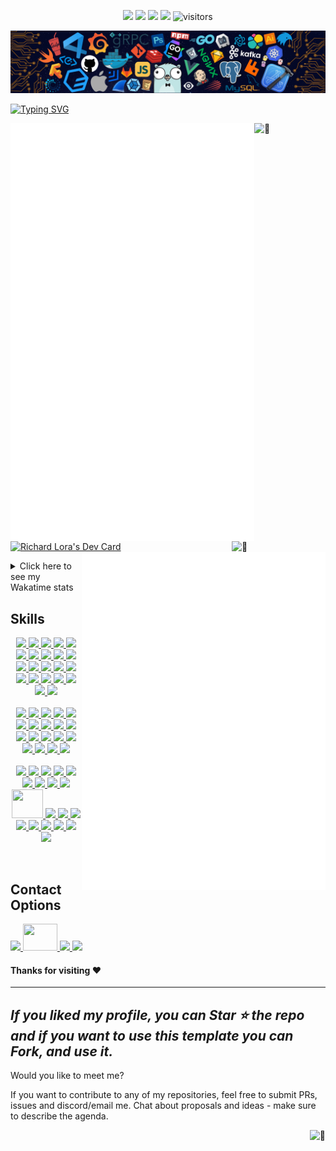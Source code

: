 <!-- my-icons -->
<p align="center">
    <a href="https://github.com/NorkzYT/NorkzYT" target="_blank" rel="noopener noreferrer">
    <img src="https://img.shields.io/badge/status-updating-brightgreen.svg"></a>
    <a href="https://github.com/NorkzYT/NorkzYT/graphs/contributors" target="_blank" rel="noopener noreferrer">
    <img src="https://img.shields.io/github/contributors/NorkzYT/NorkzYT?color=blue"></a>
    <a href="https://github.com/NorkzYT/NorkzYT/stargazers" target="_blank" rel="noopener noreferrer">
    <img src="https://img.shields.io/github/stars/NorkzYT/NorkzYT.svg?logo=github"></a>
    <a href="https://github.com/NorkzYT/NorkzYT/network/members" target="_blank" rel="noopener noreferrer">
    <img src="https://img.shields.io/github/forks/NorkzYT/NorkzYT.svg?color=blue&logo=github"></a>
    <img src="https://visitor-badge.laobi.icu/badge?page_id=NorkzYT.NorkzYT" alt="visitors"/>   
</p>

<!-- my-header-img -->
![](./src/header_.png)

<!-- my-ticker -->    
[![Typing SVG](https://readme-typing-svg.herokuapp.com?font=Square+Peg&size=50&color=019EFF&center=true&vCenter=true&width=500&height=60&lines=Hey%2C+I'm+Richard+Lora;A+Polymath+Technologist)](https://git.io/typing-svg)


<!-- My Metrics -->    
[<img align="left" width="390" alt="🦑" src="https://raw.githubusercontent.com/NorkzYT/NorkzYT/metrics-renders/general.svg">](#)
[<img align="right" width="150" alt="🦑" src="https://count.getloli.com/get/@:NorkzYT?theme=rule34">](https://youtu.be/9vZUbyM5PxY)


<!--
[<img align="right" width="390" alt="🦑" src="https://gist.githubusercontent.com/lowlighter/3c6eaedf50273adfb7a510822672f570/raw/medias.svg?p">](#)
<img align="right" width="390" height="31" alt="🦑" src="https://gist.githubusercontent.com/lowlighter/3c6eaedf50273adfb7a510822672f570/raw/placeholder.svg"> 
[<img align="left" width="390" alt="🦑" src="https://gist.githubusercontent.com/lowlighter/3c6eaedf50273adfb7a510822672f570/raw/sponsors.svg">](https://github.com/sponsors/lowlighter)
-->

[<img align="right" width="390" alt="🦑" src="https://raw.githubusercontent.com/NorkzYT/NorkzYT/metrics-renders/achievements.svg">](#)

<img width="100%" height="30" alt="🦑" src="https://gist.githubusercontent.com/lowlighter/3c6eaedf50273adfb7a510822672f570/raw/placeholder.svg"> 

<a href="https://app.daily.dev/Norkz"><img src="https://api.daily.dev/devcards/88c197851aeb4a88b59e22c9504d97e0.png?r=3y2" width="300" alt="Richard Lora's Dev Card"/></a>

<details>
  <summary>Click here to see my Wakatime stats</summary>
  <br />
  <a href="https://wakatime.com/@norkz"><img src="https://github-readme-stats.vercel.app/api/wakatime?username=norkz&theme=tokyonight&layout=compact" /></a>
</details>

<h2>Skills</h2>
<p align="center">
    <a href="https://nextjs.org/" target="_blank" rel="noopener noreferrer">
    <img src=
    "https://skillicons.dev/icons?i=nextjs" />
    </a>
    <a href="https://vercel.com/" target="_blank" rel="noopener noreferrer">
    <img src=
    "https://skillicons.dev/icons?i=vercel" />
    </a>
    <a href="https://reactjs.org/" target="_blank" rel="noopener noreferrer">
    <img src=
    "https://skillicons.dev/icons?i=react" />
    </a>
    <a href="https://mui.com/" target="_blank" rel="noopener noreferrer">
    <img src=
    "https://skillicons.dev/icons?i=materialui" />
    </a>
    <a href="https://tailwindcss.com/" target="_blank" rel="noopener noreferrer">
    <img src=
    "https://skillicons.dev/icons?i=tailwind" />
    </a>
    <a href="https://nodejs.org/" target="_blank" rel="noopener noreferrer">
    <img src=
    "https://skillicons.dev/icons?i=nodejs" />
    </a>
    <a href="https://www.w3schools.com/html/" target="_blank" rel="noopener noreferrer">
    <img src=
    "https://skillicons.dev/icons?i=html" />
    </a>
    <a href="https://www.w3schools.com/css/" target="_blank" rel="noopener noreferrer">
    <img src=
    "https://skillicons.dev/icons?i=css" />
    </a>
    <a href="https://sass-lang.com/" target="_blank" rel="noopener noreferrer">
    <img src=
    "https://skillicons.dev/icons?i=sass" />
    </a>
    <a href="https://emotion.sh/" target="_blank" rel="noopener noreferrer">
    <img src=
    "https://skillicons.dev/icons?i=emotion" />
    </a>
    <a href="https://www.styled-components.com/" target="_blank" rel="noopener noreferrer">
    <img src=
    "https://skillicons.dev/icons?i=styledcomponents" />
    </a>
    <a href="https://www.javascript.com/" target="_blank" rel="noopener noreferrer">
    <img src=
    "https://skillicons.dev/icons?i=jest" />
    </a>
    <a href="https://jestjs.io/" target="_blank" rel="noopener noreferrer">
    <img src=
    "https://skillicons.dev/icons?i=js" />
    </a>
    <a href="https://www.typescriptlang.org/" target="_blank" rel="noopener noreferrer">
    <img src=
    "https://skillicons.dev/icons?i=ts" />	
    </a>
    <a href="https://regex101.com/" target="_blank" rel="noopener noreferrer">
    <img src=
    "https://skillicons.dev/icons?i=regex" />	
    </a>
    <a href="https://www.prisma.io/" target="_blank" rel="noopener noreferrer">
    <img src=
    "https://skillicons.dev/icons?i=prisma" />
    </a>
    <a href="https://getbootstrap.com/" target="_blank" rel="noopener noreferrer">
    <img src=
    "https://skillicons.dev/icons?i=bootstrap" />
    </a>
    <a href="https://flask.palletsprojects.com/" target="_blank" rel="noopener noreferrer">
    <img src=
    "https://skillicons.dev/icons?i=flask" />
    </a>
    <a href="https://expressjs.com" target="_blank" rel="noopener noreferrer">
    <img src=
    "https://skillicons.dev/icons?i=express" />	
    </a>
    <a href="https://firebase.google.com/" target="_blank" rel="noopener noreferrer">
    <img src=
    "https://skillicons.dev/icons?i=firebase" />
    </a>
    <a href="https://www.markdownguide.org/" target="_blank" rel="noopener noreferrer">
    <img src=
    "https://skillicons.dev/icons?i=md" />
    </a>
    <a href="https://docs.microsoft.com/en-us/powershell/" target="_blank" rel="noopener noreferrer">
    <img src=
    "https://skillicons.dev/icons?i=powershell" />
    </a>
    <br>
    <br>
    <a href="https://www.gnu.org/software/bash/" target="_blank" rel="noopener noreferrer"> 
    <img src=
    "https://skillicons.dev/icons?i=bash" />
    </a>
    <a href="https://www.linux.org/" target="_blank" rel="noopener noreferrer">
    <img src=
    "https://skillicons.dev/icons?i=linux" />
    </a>
    <a href="https://www.ansible.com/" target="_blank" rel="noopener noreferrer">
    <img src=
    "https://skillicons.dev/icons?i=ansible" />
    </a>
    <a href="https://www.raspberrypi.com/" target="_blank" rel="noopener noreferrer">
    <img src=
    "https://skillicons.dev/icons?i=raspberrypi" />
    </a>
    <a href="https://cloud.google.com/" target="_blank" rel="noopener noreferrer">
    <img src=
    "https://skillicons.dev/icons?i=gcp" />
    </a>
    <a href="https://redis.io/" target="_blank" rel="noopener noreferrer">
    <img src=
    "https://skillicons.dev/icons?i=redis" />
    </a>
    <a href="https://www.figma.com/" target="_blank" rel="noopener noreferrer">
    <img src=
    "https://skillicons.dev/icons?i=figma" />
    </a>
    <a href="https://supabase.com/" target="_blank" rel="noopener noreferrer">
    <img src=
    "https://skillicons.dev/icons?i=supabase" />
    </a>
    <a href="https://code.visualstudio.com/" target="_blank" rel="noopener noreferrer">
    <img src=
    "https://skillicons.dev/icons?i=vscode" />
    </a>
    <a href="https://git-scm.com/" target="_blank" rel="noopener noreferrer">
    <img src=
    "https://skillicons.dev/icons?i=git" />
    </a>
    <a href="https://discord.com/" target="_blank" rel="noopener noreferrer">
    <img src=
    "https://skillicons.dev/icons?i=discord" />
    </a>
    <a href="https://pptr.dev/" target="_blank" rel="noopener noreferrer">
    <img src=
    "https://skillicons.dev/icons?i=bots" />
    </a>
    <a href="https://www.python.org/" target="_blank" rel="noopener noreferrer">
    <img src=
    "https://skillicons.dev/icons?i=python" />
    </a>
    <a href="https://www.selenium.dev/" target="_blank" rel="noopener noreferrer"> 
    <img src=
    "https://skillicons.dev/icons?i=selenium" />
    </a>
    <a href="https://www.djangoproject.com" target="_blank" rel="noopener noreferrer">
    <img src=
    "https://skillicons.dev/icons?i=django" />	
    </a>
    <a href="https://www.w3schools.com/c/c_intro.php" target="_blank" rel="noopener noreferrer">
    <img src=
    "https://skillicons.dev/icons?i=c" />
    </a>
    <a href="https://www.w3schools.com/cpp/default.asp" target="_blank" rel="noopener noreferrer">
    <img src=
    "https://skillicons.dev/icons?i=cpp" />
    </a>
    <a href="https://www.sqlite.org/index.html" target="_blank" rel="noopener noreferrer">
    <img src=
    "https://skillicons.dev/icons?i=sqlite" />
    </a>
    <a href="https://www.mysql.com/" target="_blank" rel="noopener noreferrer">
    <img src=
    "https://skillicons.dev/icons?i=mysql" />
    </a>
    <br> 
    <br>
    <a href="https://www.postgresql.org/" target="_blank" rel="noopener noreferrer">
    <img src=
    "https://skillicons.dev/icons?i=postgres" />
    </a>
    <a href="https://www.mongodb.com/" target="_blank" rel="noopener noreferrer">
    <img src=
    "https://skillicons.dev/icons?i=mongodb" />
    </a>
    <a href="https://github.com/" target="_blank" rel="noopener noreferrer">
    <img src=
    "https://skillicons.dev/icons?i=github" />
    </a>
    <a href="https://github.com/features/actions" target="_blank" rel="noopener noreferrer">
    <img src=
    "https://skillicons.dev/icons?i=githubactions" />
    </a>
    <a href="https://about.gitlab.com/" target="_blank" rel="noopener noreferrer">
    <img src=
    "https://skillicons.dev/icons?i=gitlab" />
    </a>
    <a href="https://stackoverflow.com/" target="_blank" rel="noopener noreferrer">
    <img src=
    "https://skillicons.dev/icons?i=stackoverflow" />
    </a>
    <a href="https://kubernetes.io/" target="_blank" rel="noopener noreferrer">
    <img src=
    "https://skillicons.dev/icons?i=kubernetes" />
    </a>
    <a href="https://www.docker.com/" target="_blank" rel="noopener noreferrer">
    <img src=
    "https://skillicons.dev/icons?i=docker" />
    </a>
    <a href="https://www.nginx.com/" target="_blank" rel="noopener noreferrer">
    <img src=
    "https://skillicons.dev/icons?i=nginx" />
    </a>
    <a href="https://bitwarden.com/" target="_blank" rel="noopener noreferrer">
    <img src=
    "https://www.vectorlogo.zone/logos/bitwarden/bitwarden-icon.svg" width="50" height="46"/>
    </a>
    <a href="https://grafana.com/" target="_blank" rel="noopener noreferrer">
    <img src=
    "https://skillicons.dev/icons?i=grafana" />
    </a>
    <a href="https://prometheus.io/" target="_blank" rel="noopener noreferrer">
    <img src=
    "https://skillicons.dev/icons?i=prometheus" />
    </a>
    <a href="https://graphql.org/" target="_blank" rel="noopener noreferrer">
    <img src=
    "https://skillicons.dev/icons?i=graphql" />
    </a>
    <a href="https://www.cloudflare.com/" target="_blank" rel="noopener noreferrer">
    <img src=
    "https://skillicons.dev/icons?i=cloudflare" />
    </a>
    <a href="https://workers.cloudflare.com/" target="_blank" rel="noopener noreferrer">
    <img src=
    "https://skillicons.dev/icons?i=workers" />
    </a>
    <a href="https://www.blender.org/" target="_blank" rel="noopener noreferrer">
    <img src=
    "https://skillicons.dev/icons?i=blender" />
    </a>
    <a href="https://www.adobe.com/products/aftereffects.html" target="_blank" rel="noopener noreferrer">
    <img src=
    "https://skillicons.dev/icons?i=ae" />
    </a>
    <a href="https://www.adobe.com/products/photoshop.html" target="_blank" rel="noopener noreferrer">
    <img src=
    "https://skillicons.dev/icons?i=ps" />
    </a>
    <a href="https://www.adobe.com/products/premiere.html" target="_blank" rel="noopener noreferrer">
    <img src=
    "https://skillicons.dev/icons?i=pr" />
    </a>
</p>
<br>

<h2>Contact Options</h2>
<p>
    <a href="https://www.discordapp.com/users/282100214024896522" target="_blank" rel="noopener noreferrer">
    <img src=
    "https://skillicons.dev/icons?i=discord" />
    </a>
    <a href="mailto:richard@pcscorp.dev" target="_blank" rel="noopener noreferrer">
    <img  width="55" height="43" src=
    "https://imgur.com/tLzcLoU.png" />
    </a>
    <a href="https://twitter.com/PolymathNorkz" target="_blank" rel="noopener noreferrer">
    <img src=
    "https://skillicons.dev/icons?i=twitter" />
    </a>
    <a href="https://www.linkedin.com/in/richard-lora-523589247" target="_blank" rel="noopener noreferrer">
    <img src=
    "https://skillicons.dev/icons?i=linkedin" />
    </a>
</p>

<!--   GitHub stats graph -->
<!-- <h2> 📈 GitHub Activity Graph:</h2> -->

<!--  ![Norkz's GitHub activity graph](https://activity-graph.herokuapp.com/graph?username=NorkzYT&hide_border=true&theme=redical) -->




#### Thanks for visiting :heart:

---
  *If you liked my profile, you can Star ⭐ the repo and if you want to use this template you can Fork, and use it.*
---
Would you like to meet me?

If you want to contribute to any of my repositories, feel free to submit PRs, issues and discord/email me. Chat about proposals and ideas - make sure to describe the agenda.

[<img align="right" alt="🦑" src="https://user-images.githubusercontent.com/22963968/119890439-1ff29f00-bf38-11eb-8515-d0a9c3c8a6b6.png">](#)

<!-- Until that day: https://user-images.githubusercontent.com/22963968/159836902-a7553777-f1e2-49ed-90fc-9721322b3f44.png -->
<!-- The betrayer: https://user-images.githubusercontent.com/22963968/155458995-e4c24fff-d667-48cd-a1ce-1f66cd233a14.png -->
<!-- The world ender: https://user-images.githubusercontent.com/22963968/130322172-4e4996cd-eb3d-4013-9fc2-47e573413310.png -->
<!-- Farewell Miura: https://user-images.githubusercontent.com/22963968/119890439-1ff29f00-bf38-11eb-8515-d0a9c3c8a6b6.png -->
<!-- First steps with JavaScript: https://user-images.githubusercontent.com/22963968/114021347-e3c48b80-9870-11eb-8bc8-998bf39b4d0d.png -->


